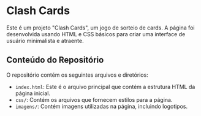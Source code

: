 # Clash Cards

Este é um projeto "Clash Cards", um jogo de sorteio de cards. A página foi desenvolvida usando HTML e CSS básicos para criar uma interface de usuário minimalista e atraente.

## Conteúdo do Repositório

O repositório contém os seguintes arquivos e diretórios:

- `index.html`: Este é o arquivo principal que contém a estrutura HTML da página inicial.
- `css/`: Contém os arquivos que fornecem estilos para a página.
- `imagens/`: Contém imagens utilizadas na página, incluindo logotipos.
